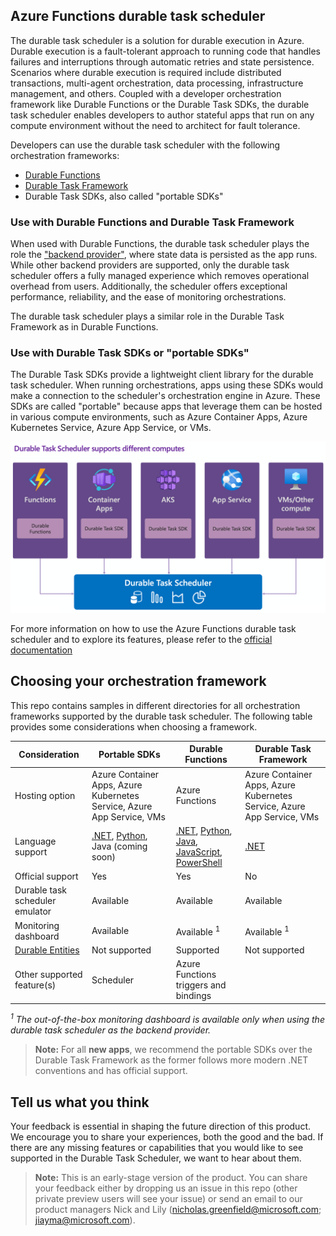 ## Azure Functions durable task scheduler

The durable task scheduler is a solution for durable execution in Azure. Durable execution is a fault-tolerant approach to running code that handles failures and interruptions through automatic retries and state persistence. Scenarios where durable execution is required include distributed transactions, multi-agent orchestration, data processing, infrastructure management, and others. Coupled with a developer orchestration framework like Durable Functions or the Durable Task SDKs, the durable task scheduler enables developers to author stateful apps that run on any compute environment without the need to architect for fault tolerance. 

Developers can use the durable task scheduler with the following orchestration frameworks: 
- [Durable Functions](https://learn.microsoft.com/azure/azure-functions/durable/durable-functions-overview) 
- [Durable Task Framework](https://github.com/Azure/durabletask) 
- Durable Task SDKs, also called "portable SDKs"

### Use with Durable Functions and Durable Task Framework
When used with Durable Functions, the durable task scheduler plays the role the ["backend provider"](https://learn.microsoft.com/azure/azure-functions/durable/durable-functions-storage-providers), where state data is persisted as the app runs. While other backend providers are supported, only the durable task scheduler offers a fully managed experience which removes operational overhead from users. Additionally, the scheduler offers exceptional performance, reliability, and the ease of monitoring orchestrations. 

The durable task scheduler plays a similar role in the Durable Task Framework as in Durable Functions. 

### Use with Durable Task SDKs or "portable SDKs"
The Durable Task SDKs provide a lightweight client library for the durable task scheduler. When running orchestrations, apps using these SDKs would make a connection to the scheduler's orchestration engine in Azure. These SDKs are called "portable" because apps that leverage them can be hosted in various compute environments, such as Azure Container Apps, Azure Kubernetes Service, Azure App Service, or VMs. 

![Durable Task Scheduler in all Azure Computes](./media/images/dts-in-all-computes.png)

For more information on how to use the Azure Functions durable task scheduler and to explore its features, please refer to the [official documentation](https://aka.ms/dts-documentation)

## Choosing your orchestration framework
This repo contains samples in different directories for all orchestration frameworks supported by the durable task scheduler. The following table provides some considerations when choosing a framework. 

|Consideration | Portable SDKs | Durable Functions | Durable Task Framework|
|--------------| --------------| ------------------| --------------------- | 
|Hosting option| Azure Container Apps, Azure Kubernetes Service, Azure App Service, VMs | Azure Functions | Azure Container Apps, Azure Kubernetes Service, Azure App Service, VMs |
|Language support | [.NET](https://github.com/microsoft/durabletask-dotnet/), [Python](https://github.com/microsoft/durabletask-python), Java (coming soon) | [.NET](https://github.com/Azure/azure-functions-durable-extension), [Python](https://github.com/Azure/azure-functions-durable-python), [Java](https://github.com/microsoft/durabletask-java), [JavaScript](https://github.com/Azure/azure-functions-durable-js), [PowerShell](https://github.com/Azure/azure-functions-powershell-worker/tree/dev/examples/durable) | [.NET](https://github.com/Azure/durabletask) |
|Official support| Yes | Yes | No |
|Durable task scheduler emulator| Available | Available |Available |
|Monitoring dashboard| Available | Available <sup>1</sup> | Available <sup>1</sup>|
|[Durable Entities](https://learn.microsoft.com/azure/azure-functions/durable/durable-functions-entities)| Not supported | Supported | Not supported|
|Other supported feature(s)| Scheduler| Azure Functions triggers and bindings ||

*<sup>1</sup> The out-of-the-box monitoring dashboard is available only when using the durable task scheduler as the backend provider.*

> **Note:** For all **new apps**, we recommend the portable SDKs over the Durable Task Framework as the former follows more modern .NET conventions and has official support.

## Tell us what you think

Your feedback is essential in shaping the future direction of this product. We encourage you to share your experiences, both the good and the bad. If there are any missing features or capabilities that you would like to see supported in the Durable Task Scheduler, we want to hear about them.

> **Note:** This is an early-stage version of the product. You can share your feedback either by dropping us an issue in this repo (other private preview users will see your issue) or send an email to our product managers Nick and Lily ([nicholas.greenfield@microsoft.com](mailto:nicholas.greenfield@microsoft.com); [jiayma@microsoft.com](mailto:jiayma@microsoft.com)).